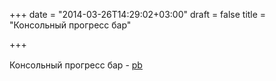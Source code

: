 +++
date = "2014-03-26T14:29:02+03:00"
draft = false
title = "Консольный прогресс бар"

+++

<p>Консольный прогресс бар -&nbsp;<a href="https://github.com/cheggaaa/pb" style="line-height: 1.6em;"><span style="line-height: 1.6em;">pb</span></a></p>


